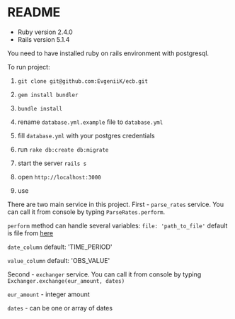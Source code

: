 # README

* Ruby version 2.4.0
* Rails version 5.1.4

You need to have installed ruby on rails environment with postgresql.

To run project:

1) `git clone git@github.com:EvgeniiK/ecb.git`

2) `gem install bundler`

3) `bundle install`

4) rename `database.yml.example` file to `database.yml`

5) fill `database.yml` with your postgres credentials

6) run `rake db:create db:migrate`

7) start the server `rails s`

8) open `http://localhost:3000`

9) use

There are two main service in this project.
First - `parse_rates` service. You can call it from console by typing `ParseRates.perform`.

`perform` method can handle several variables:
`file: 'path_to_file'` default is file from [here](http://sdw-wsrest.ecb.europa.eu/service/data/EXR/D.USD.EUR.SP00.A?format=csvdata)

`date_column` default: 'TIME_PERIOD'

`value_column` default: 'OBS_VALUE'

Second - `exchanger` service. You can call it from console by typing `Exchanger.exchange(eur_amount, dates)`

`eur_amount` - integer amount

`dates` - can be one or array of dates